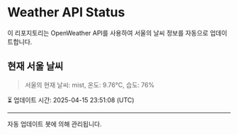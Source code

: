 
# Weather API Status

이 리포지토리는 OpenWeather API를 사용하여 서울의 날씨 정보를 자동으로 업데이트합니다.

## 현재 서울 날씨
> 서울의 현재 날씨: mist, 온도: 9.76°C, 습도: 76%

⏳ 업데이트 시간: 2025-04-15 23:51:08 (UTC)

---
자동 업데이트 봇에 의해 관리됩니다.
